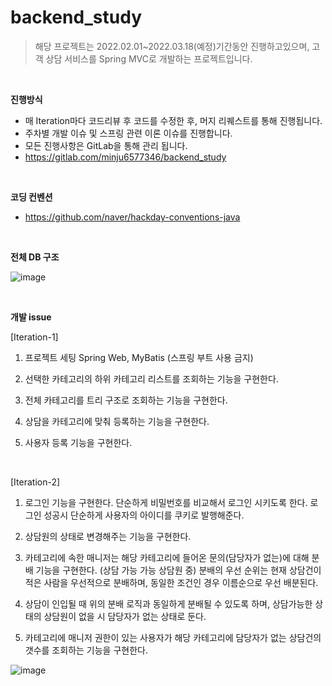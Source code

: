 # backend_study
> 해당 프로젝트는 2022.02.01~2022.03.18(예정)기간동안 진행하고있으며, 고객 상담 서비스를 Spring MVC로 개발하는 프로젝트입니다.

<br>

**진행방식**

-   매 Iteration마다 코드리뷰 후 코드를 수정한 후, 머지 리퀘스트를 통해 진행됩니다.
-   주차별 개발 이슈 및 스프링 관련 이론 이슈를 진행합니다.
-   모든 진행사항은 GitLab을 통해 관리 됩니다.
  -   https://gitlab.com/minju6577346/backend_study   

<br>

**코딩 컨벤션**

- https://github.com/naver/hackday-conventions-java

<br>

**전체 DB 구조**

![image](https://user-images.githubusercontent.com/58619427/154786021-a3393f1c-d515-4fb7-b756-3ec88b705f12.png)

<br>

**개발 issue**

[Iteration-1]

1. 프로젝트 세팅 Spring Web, MyBatis (스프링 부트 사용 금지)

2. 선택한 카테고리의 하위 카테고리 리스트를 조회하는 기능을 구현한다.

3. 전체 카테고리를 트리 구조로 조회하는 기능을 구현한다.

4. 상담을 카테고리에 맞춰 등록하는 기능을 구현한다.

5. 사용자 등록 기능을 구현한다. 

<br>

[Iteration-2]

1. 로그인 기능을 구현한다. 단순하게 비밀번호를 비교해서 로그인 시키도록 한다. 로그인 성공시 단순하게 사용자의 아이디를 쿠키로 발행해준다.

2. 상담원의 상태로 변경해주는 기능을 구현한다.

3. 카테고리에 속한 매니저는 해당 카테고리에 들어온 문의(담당자가 없는)에 대해 분배 기능을 구현한다. (상담 가능 가능 상담원 중) 분배의 우선 순위는 현재 상담건이 적은 사람을 우선적으로 분배하며, 동일한 조건인 경우 이름순으로 우선 배분된다.

4. 상담이 인입될 때 위의 분배 로직과 동일하게 분배될 수 있도록 하며, 상담가능한 상태의 상담원이 없을 시 담당자가 없는 상태로 둔다.

5. 카테고리에 매니저 권한이 있는 사용자가 해당 카테고리에 담당자가 없는 상담건의 갯수를 조회하는 기능을 구현한다.


![image](https://user-images.githubusercontent.com/58619427/165886104-7dbc3ee2-49ae-4e6b-9043-9e42fe72752b.png)

